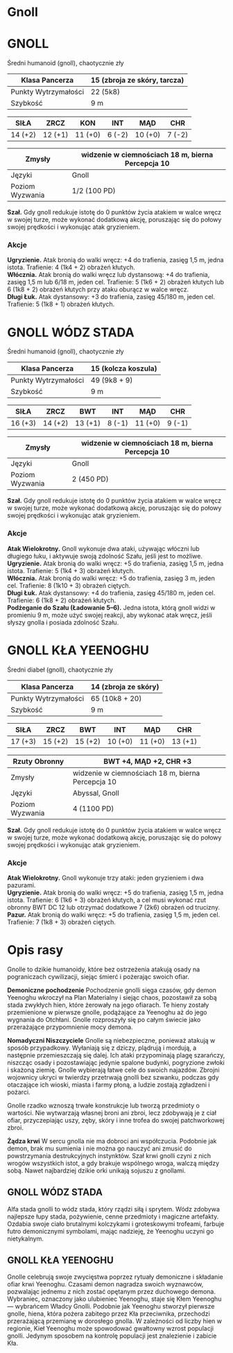 # Gnoll

# GNOLL

Średni humanoid (gnoll), chaotycznie zły  

Klasa Pancerza | 15 (zbroja ze skóry, tarcza)  
---|---
Punkty Wytrzymałości | 22 (5k8)  
Szybkość | 9 m  


SIŁA | ZRCZ | KON| INT | MĄD | CHR  
---|---|---|---|---|---
14 (+2) | 12 (+1) | 11 (+0) | 6 (-2) | 10 (+0) | 7 (-2)  


Zmysły | widzenie w ciemnościach 18 m, bierna Percepcja 10  
---|---
Języki | Gnoll  
Poziom Wyzwania | 1/2 (100 PD)  

**Szał.** Gdy gnoll redukuje istotę do 0 punktów życia atakiem w walce wręcz w swojej turze, może wykonać dodatkową akcję, poruszając się do połowy swojej prędkości i wykonując atak gryzieniem.  

### Akcje
**Ugryzienie.** Atak bronią do walki wręcz: +4 do trafienia, zasięg 1,5 m, jedna istota. Trafienie: 4 (1k4 + 2) obrażeń kłutych.  
**Włócznia.** Atak bronią do walki wręcz lub dystansową: +4 do trafienia, zasięg 1,5 m lub 6/18 m, jeden cel. Trafienie: 5 (1k6 + 2) obrażeń kłutych lub 6 (1k8 + 2) obrażeń kłutych przy ataku oburącz w walce wręcz.  
**Długi Łuk.** Atak dystansowy: +3 do trafienia, zasięg 45/180 m, jeden cel. Trafienie: 5 (1k8 + 1) obrażeń kłutych.  


# GNOLL WÓDZ STADA

Średni humanoid (gnoll), chaotycznie zły  

Klasa Pancerza | 15 (kolcza koszula)  
---|---
Punkty Wytrzymałości | 49 (9k8 + 9)  
Szybkość | 9 m  


SIŁA | ZRCZ | BWT | INT | MĄD | CHR  
---|---|---|---|---|---
16 (+3) | 14 (+2) | 13 (+1) | 8 (-1) | 11 (+0) | 9 (-1)  


Zmysły | widzenie w ciemnościach 18 m, bierna Percepcja 10  
--- | ---
Języki | Gnoll  
Poziom Wyzwania | 2 (450 PD)  


**Szał.** Gdy gnoll redukuje istotę do 0 punktów życia atakiem w walce wręcz w swojej turze, może wykonać dodatkową akcję, poruszając się do połowy swojej prędkości i wykonując atak gryzieniem.  


### Akcje

**Atak Wielokrotny.** Gnoll wykonuje dwa ataki, używając włóczni lub długiego łuku, i aktywuje swoją zdolność Szału, jeśli jest to możliwe.  
**Ugryzienie.** Atak bronią do walki wręcz: +5 do trafienia, zasięg 1,5 m, jedna istota. Trafienie: 5 (1k4 + 3) obrażeń kłutych.  
**Włócznia.** Atak bronią do walki wręcz: +5 do trafienia, zasięg 3 m, jeden cel. Trafienie: 8 (1k10 + 3) obrażeń ciętych.  
**Długi Łuk.** Atak dystansowy: +4 do trafienia, zasięg 45/180 m, jeden cel. Trafienie: 6 (1k8 + 2) obrażeń kłutych.  
**Podżeganie do Szału (Ładowanie 5–6).** Jedna istota, którą gnoll widzi w promieniu 9 m, może użyć swojej reakcji, aby wykonać atak wręcz, jeśli słyszy gnolla i posiada zdolność Szału.  


# GNOLL KŁA YEENOGHU

Średni diabeł (gnoll), chaotycznie zły  

Klasa Pancerza | 14 (zbroja ze skóry)  
---|---
Punkty Wytrzymałości | 65 (10k8 + 20)  
Szybkość | 9 m  


SIŁA | ZRCZ | BWT | INT | MĄD | CHR  
---|---|---|---|---|---
17 (+3) | 15 (+2) | 15 (+2) | 10 (+0) | 11 (+0) | 13 (+1)  


Rzuty Obronny | BWT +4, MĄD +2, CHR +3  
--- | ---
Zmysły | widzenie w ciemnościach 18 m, bierna Percepcja 10  
Języki | Abyssal, Gnoll  
Poziom Wyzwania | 4 (1100 PD)  


**Szał.** Gdy gnoll redukuje istotę do 0 punktów życia atakiem w walce wręcz w swojej turze, może wykonać dodatkową akcję, poruszając się do połowy swojej prędkości i wykonując atak gryzieniem.  


### Akcje
**Atak Wielokrotny.** Gnoll wykonuje trzy ataki: jeden gryzieniem i dwa pazurami.  
**Ugryzienie.** Atak bronią do walki wręcz: +5 do trafienia, zasięg 1,5 m, jedna istota. Trafienie: 6 (1k6 + 3) obrażeń kłutych, a cel musi wykonać rzut obronny BWT DC 12 lub otrzymać dodatkowe 7 (2k6) obrażeń od trucizny.  
**Pazur.** Atak bronią do walki wręcz: +5 do trafienia, zasięg 1,5 m, jeden cel. Trafienie: 7 (1k8 + 3) obrażeń ciętych.  



# Opis rasy


Gnolle to dzikie humanoidy, które bez ostrzeżenia atakują osady na pograniczach cywilizacji, siejąc śmierć i pożerając swoich ofiar.  

**Demoniczne pochodzenie** Pochodzenie gnolli sięga czasów, gdy demon Yeenoghu wkroczył na Plan Materialny i siejąc chaos, pozostawił za sobą stada zwykłych hien, które żerowały na jego ofiarach. Te hieny zostały przemienione w pierwsze gnolle, podążające za Yeenoghu aż do jego wygnania do Otchłani. Gnolle rozproszyły się po całym świecie jako przerażające przypomnienie mocy demona.  

**Nomadyczni Niszczyciele** Gnolle są niebezpieczne, ponieważ atakują w sposób przypadkowy. Wyłaniają się z dziczy, plądrują i mordują, a następnie przemieszczają się dalej. Ich ataki przypominają plagę szarańczy, niszcząc osady i pozostawiając jedynie spalone budynki, pogryzione zwłoki i skażoną ziemię. Gnolle wybierają łatwe cele do swoich najazdów. Zbrojni wojownicy ukryci w twierdzy przetrwają gnolli bez szwanku, podczas gdy otaczające ich wioski, miasta i farmy płoną, a ludzie zostają zgładzeni i pożarci.  

Gnolle rzadko wznoszą trwałe konstrukcje lub tworzą przedmioty o wartości. Nie wytwarzają własnej broni ani zbroi, lecz zdobywają je z ciał ofiar, przyczepiając uszy, zęby, skóry i inne trofea do swojej patchworkowej zbroi.  

**Żądza krwi** W sercu gnolla nie ma dobroci ani współczucia. Podobnie jak demon, brak mu sumienia i nie można go nauczyć ani zmusić do powstrzymania destrukcyjnych instynktów. Szał krwi gnolli czyni z nich wrogów wszystkich istot, a gdy brakuje wspólnego wroga, walczą między sobą. Nawet najbardziej dzikie orki unikają sojuszu z gnollami.  


## GNOLL WÓDZ STADA

Alfa stada gnolli to wódz stada, który rządzi siłą i sprytem. Wódz zdobywa najlepsze łupy stada, pożywienie, cenne przedmioty i magiczne artefakty. Ozdabia swoje ciało brutalnymi kolczykami i groteskowymi trofeami, farbuje futro demonicznymi symbolami, mając nadzieję, że Yeenoghu uczyni go nietykalnym.  


## GNOLL KŁA YEENOGHU

Gnolle celebrują swoje zwycięstwa poprzez rytuały demoniczne i składanie ofiar krwi Yeenoghu. Czasami demon nagradza swoich wyznawców, pozwalając jednemu z nich zostać opętanym przez duchowego demona. Wybraniec, oznaczony jako ulubieniec Yeenoghu, staje się Kłem Yeenoghu — wybrańcem Władcy Gnolli. Podobnie jak Yeenoghu stworzył pierwsze gnolle, hiena, która pożera zabitego przez Kła przeciwnika, przechodzi przerażającą przemianę w dorosłego gnolla. W zależności od liczby hien w regionie, Kieł Yeenoghu może spowodować gwałtowny wzrost populacji gnolli. Jedynym sposobem na kontrolę populacji jest znalezienie i zabicie Kła.  

<!--stackedit_data:
eyJoaXN0b3J5IjpbLTMzNzg4NDk3NywxNjc0ODc2NzMxXX0=
-->